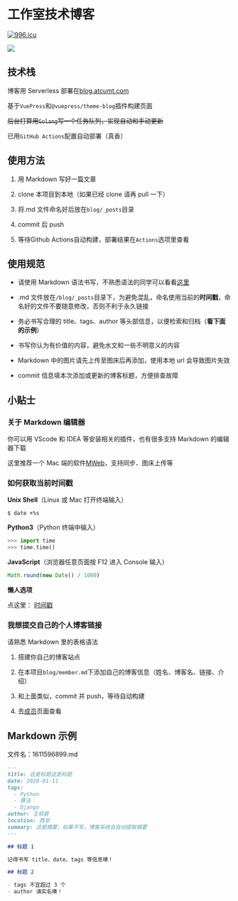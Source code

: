 # 工作室技术博客

[![996.icu](https://img.shields.io/badge/link-996.icu-red.svg)](https://996.icu)


![](https://github.com/cumtflyingstudio/blog/workflows/sls/badge.svg)

## 技术栈

博客用 Serverless 部署在[blog.atcumt.com](https://blog.atcumt.com)

基于`VuePress`和`@vuepress/theme-blog`插件构建页面

~~后台打算用`Golang`写一个任务队列，实现自动和手动更新~~

已用`GitHub Actions`配置自动部署（真香）

## 使用方法

1. 用 Markdown 写好一篇文章

2. clone 本项目到本地（如果已经 clone 请再 pull 一下）

3. 将.md 文件命名好后放在`blog/_posts`目录

4. commit 后 push

5. 等待Github Actions自动构建，部署结果在`Actions`选项里查看

## 使用规范

- 请使用 Markdown 语法书写，不熟悉语法的同学可以看看[这里](https://www.runoob.com/markdown/md-tutorial.html)

- .md 文件放在`/blog/_posts`目录下，为避免混乱，命名使用当前的**时间戳**，命名好的文件不要随意修改，否则不利于永久链接

- 务必书写合理的 title、tags、author 等头部信息，以便检索和归档（**看下面的示例**）

- 书写你认为有价值的内容，避免水文和一些不明意义的内容

- Markdown 中的图片请先上传至图床后再添加，使用本地 url 会导致图片失效

- commit 信息填本次添加或更新的博客标题，方便排查故障

## 小贴士

### 关于 Markdown 编辑器

你可以用 VScode 和 IDEA 等安装相关的插件，也有很多支持 Markdown 的编辑器下载

这里推荐一个 Mac 端的软件[MWeb](https://www.zhinin.com/mweb-mac.html)，支持同步、图床上传等

### 如何获取当前时间戳

**Unix Shell**（Linux 或 Mac 打开终端输入）

```shell
$ date +%s
```

**Python3**（Python 终端中输入）

```python
>>> import time
>>> time.time()
```

**JavaScript**（浏览器任意页面按 F12 进入 Console 输入）

```javascript
Math.round(new Date() / 1000)
```

**懒人选项**

点这里：
[时间戳](https://tool.lu/timestamp/)

### 我想提交自己的个人博客链接

请熟悉 Markdown 里的表格语法

1. 搭建你自己的博客站点

2. 在本项目`blog/member.md`下添加自己的博客信息（姓名、博客名、链接、介绍）

3. 和上面类似，commit 并 push，等待自动构建

4. 去[成员](https://blog.atcumt.com/member.html)页面查看

## Markdown 示例

文件名：1611596899.md

```markdown
---
title: 这是标题这是标题
date: 2020-01-11
tags:
  - Python
  - 算法
  - Django
author: 王昭君
location: 西安
summary: 这是摘要，如果不写，博客系统会自动提取摘要
---

## 标题 1

记得书写 title、date、tags 等信息噢！

## 标题 2

- tags 不宜超过 3 个
- author 请实名噢！
```
